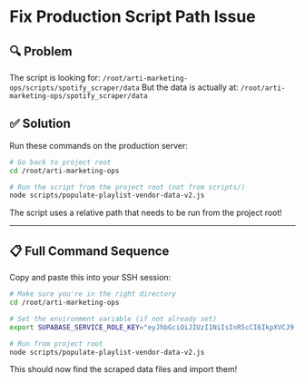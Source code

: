 # Fix Production Script Path Issue

## 🔍 **Problem**
The script is looking for: `/root/arti-marketing-ops/scripts/spotify_scraper/data`
But the data is actually at: `/root/arti-marketing-ops/spotify_scraper/data`

## ✅ **Solution**

Run these commands on the production server:

```bash
# Go back to project root
cd /root/arti-marketing-ops

# Run the script from the project root (not from scripts/)
node scripts/populate-playlist-vendor-data-v2.js
```

The script uses a relative path that needs to be run from the project root!

---

## 📋 **Full Command Sequence**

Copy and paste this into your SSH session:

```bash
# Make sure you're in the right directory
cd /root/arti-marketing-ops

# Set the environment variable (if not already set)
export SUPABASE_SERVICE_ROLE_KEY="eyJhbGciOiJIUzI1NiIsInR5cCI6IkpXVCJ9.eyJpc3MiOiJzdXBhYmFzZS1kZW1vIiwicm9sZSI6InNlcnZpY2Vfcm9sZSIsImV4cCI6MTk4MzgxMjk5Nn0.EGIM96RAZx35lJzdJsyH-qQwv8Hdp7fsn3W0YpN81IU"

# Run from project root
node scripts/populate-playlist-vendor-data-v2.js
```

This should now find the scraped data files and import them!

